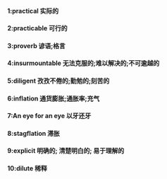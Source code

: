 #### 1:practical 实际的
#### 2:practicable 可行的
#### 3:proverb 谚语;格言
#### 4:insurmountable 无法克服的;难以解决的;不可逾越的
#### 5:diligent 孜孜不倦的;勤勉的;刻苦的
#### 6:inflation  通货膨胀;通胀率;充气
#### 7:An  eye  for  an  eye 以牙还牙
#### 8:stagflation 滞胀
#### 9:explicit 明确的; 清楚明白的; 易于理解的
#### 10:dilute 稀释

